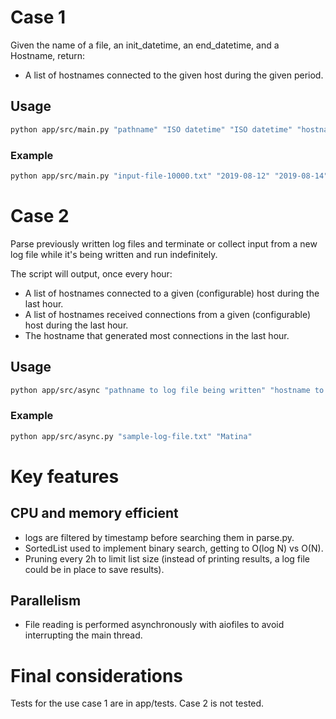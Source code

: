 # Case 1 
Given the name of a file, an init_datetime, an end_datetime, and a Hostname, return:
- A list of hostnames connected to the given host during the given period.

## Usage

```bash
python app/src/main.py "pathname" "ISO datetime" "ISO datetime" "hostname"
```
### Example

```bash
python app/src/main.py "input-file-10000.txt" "2019-08-12" "2019-08-14" "Matina"
```

# Case 2
Parse previously written log files and terminate or collect input from a new log file while it's being written and run indefinitely.

The script will output, once every hour:
- A list of hostnames connected to a given (configurable) host during the last hour.
- A list of hostnames received connections from a given (configurable) host during the last hour.
- The hostname that generated most connections in the last hour.

## Usage

```bash
python app/src/async "pathname to log file being written" "hostname to monitor"
```

### Example

```bash
python app/src/async.py "sample-log-file.txt" "Matina"
```

# Key features
## CPU and memory efficient
- logs are filtered by timestamp before searching them in parse.py.
- SortedList used to implement binary search, getting to O(log N) vs O(N).
- Pruning every 2h to limit list size (instead of printing results, a log file could be in place to save results).
## Parallelism
- File reading is performed asynchronously with aiofiles to avoid interrupting the main thread.

# Final considerations
Tests for the use case 1 are in app/tests. Case 2 is not tested.
